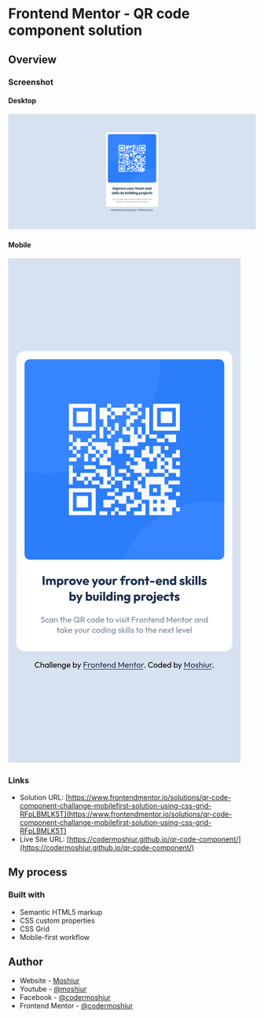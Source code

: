 # Frontend Mentor - QR code component solution

## Overview

### Screenshot

#### Desktop

![](./design/desktop-design.png)

#### Mobile

![](./design/mobile-design.png)

### Links

- Solution URL: [https://www.frontendmentor.io/solutions/qr-code-component-challange-mobilefirst-solution-using-css-grid-RFpLBMLK5T](https://www.frontendmentor.io/solutions/qr-code-component-challange-mobilefirst-solution-using-css-grid-RFpLBMLK5T)
- Live Site URL: [https://codermoshiur.github.io/qr-code-component/](https://codermoshiur.github.io/qr-code-component/)

## My process

### Built with

- Semantic HTML5 markup
- CSS custom properties
- CSS Grid
- Mobile-first workflow

## Author

- Website - [Moshiur](https://codersfoundation.com)
- Youtube - [@moshiur](https://www.youtube.com/moshiur)
- Facebook - [@codermoshiur](https://www.facebook.com/codermoshiur)
- Frontend Mentor - [@codermoshiur](https://www.frontendmentor.io/profile/codermoshiur)
